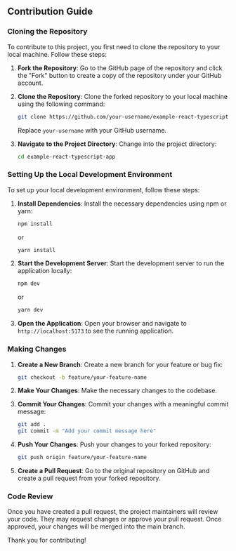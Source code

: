 ## Contribution Guide

### Cloning the Repository

To contribute to this project, you first need to clone the repository to your local machine. Follow these steps:

1. **Fork the Repository**: Go to the GitHub page of the repository and click the "Fork" button to create a copy of the repository under your GitHub account.

2. **Clone the Repository**: Clone the forked repository to your local machine using the following command:
	```bash
	git clone https://github.com/your-username/example-react-typescript-app.git
	```
	Replace `your-username` with your GitHub username.

3. **Navigate to the Project Directory**: Change into the project directory:
	```bash
	cd example-react-typescript-app
	```

### Setting Up the Local Development Environment

To set up your local development environment, follow these steps:

1. **Install Dependencies**: Install the necessary dependencies using npm or yarn:
	```bash
	npm install
	```
	or
	```bash
	yarn install
	```

2. **Start the Development Server**: Start the development server to run the application locally:
	```bash
	npm dev
	```
	or
	```bash
	yarn dev
	```

3. **Open the Application**: Open your browser and navigate to `http://localhost:5173` to see the running application.

### Making Changes

1. **Create a New Branch**: Create a new branch for your feature or bug fix:
	```bash
	git checkout -b feature/your-feature-name
	```

2. **Make Your Changes**: Make the necessary changes to the codebase.

3. **Commit Your Changes**: Commit your changes with a meaningful commit message:
	```bash
	git add .
	git commit -m "Add your commit message here"
	```

4. **Push Your Changes**: Push your changes to your forked repository:
	```bash
	git push origin feature/your-feature-name
	```

5. **Create a Pull Request**: Go to the original repository on GitHub and create a pull request from your forked repository.

### Code Review

Once you have created a pull request, the project maintainers will review your code. They may request changes or approve your pull request. Once approved, your changes will be merged into the main branch.

Thank you for contributing!